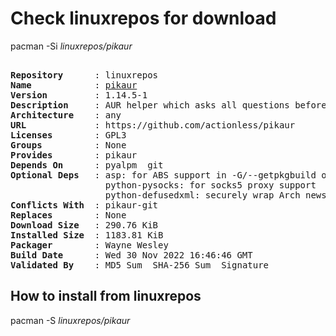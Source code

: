 # Check linuxrepos for download

pacman -Si *linuxrepos/pikaur*

<div class="highlight"><pre class="highlight"><text>
<b>Repository</b>      : linuxrepos
<b>Name</b>            : <a href="../../x86_64/pikaur-1.14.5-1-any.pkg.tar.zst">pikaur</a>
<b>Version</b>         : 1.14.5-1
<b>Description</b>     : AUR helper which asks all questions before installing/building. Inspired by pacaur, yaourt and yay.
<b>Architecture</b>    : any
<b>URL</b>             : https://github.com/actionless/pikaur
<b>Licenses</b>        : GPL3
<b>Groups</b>          : None
<b>Provides</b>        : pikaur
<b>Depends On</b>      : pyalpm  git
<b>Optional Deps</b>   : asp: for ABS support in -G/--getpkgbuild operation
                  python-pysocks: for socks5 proxy support
                  python-defusedxml: securely wrap Arch news replies
<b>Conflicts With</b>  : pikaur-git
<b>Replaces</b>        : None
<b>Download Size</b>   : 290.76 KiB
<b>Installed Size</b>  : 1183.81 KiB
<b>Packager</b>        : Wayne Wesley <wayne6324@gmail.com>
<b>Build Date</b>      : Wed 30 Nov 2022 16:46:46 GMT
<b>Validated By</b>    : MD5 Sum  SHA-256 Sum  Signature
</text></pre></div>

## How to install from linuxrepos

pacman -S *linuxrepos/pikaur*
